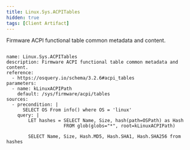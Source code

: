 ```yaml
---
title: Linux.Sys.ACPITables
hidden: true
tags: [Client Artifact]
---
```


Firmware ACPI functional table common metadata and content.

<pre><code class="language-yaml">
name: Linux.Sys.ACPITables
description: Firmware ACPI functional table common metadata and content.
reference:
  - https://osquery.io/schema/3.2.6#acpi_tables
parameters:
  - name: kLinuxACPIPath
    default: /sys/firmware/acpi/tables
sources:
  - precondition: |
      SELECT OS From info() where OS = &#x27;linux&#x27;
    query: |
        LET hashes = SELECT Name, Size, hash(path=OSPath) as Hash
                     FROM glob(globs=&quot;*&quot;, root=kLinuxACPIPath)

        SELECT Name, Size, Hash.MD5, Hash.SHA1, Hash.SHA256 from hashes

</code></pre>

